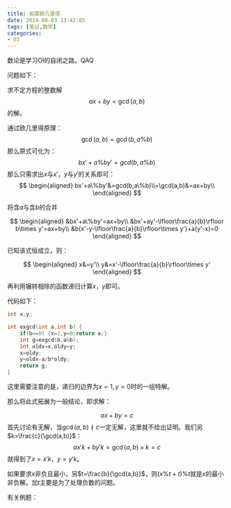 ```yaml
---
title: 拓展欧几里得
date: 2019-08-03 13:42:05
tags: [笔记,数学]
categories:
- OI   
---
```




数论是学习OI的自闭之路。QAQ

<!--more-->

问题如下：

求不定方程的整数解
$$
ax+by=\gcd(a,b)
$$
的解。

通过欧几里得原理：
$$
\gcd(a,b)=\gcd(b,a\%b)
$$
那么原式可化为：
$$
bx'+a\%by'=gcd(b,a\%b)
$$
那么只需求出$x$与$x'$，$y$与$y'$的关系即可：
$$
\begin{aligned}
bx'+a\%by'&=gcd(b,a\%b)\\=\gcd(a,b)&=ax+by\\
\end{aligned}
$$

将含$a$与含$b$的合并

$$
\begin{aligned}
&bx'+a\%by'=ax+by\\
&bx'+ay'-\lfloor\frac{a}{b}\rfloor b\times y'=ax+by\\
&b(x'-y-\lfloor\frac{a}{b}\rfloor\times y')+a(y'-x)=0
\end{aligned}
$$

已知该式恒成立，则：

$$
\begin{aligned}
x&=y'\\
y&=x'-\lfloor\frac{a}{b}\rfloor\times y'
\end{aligned}
$$

再利用辗转相除的函数递归计算$x$，$y$即可。

代码如下：

```cpp
int x,y;

int exgcd(int a,int b) {
	if(b==0) {x=1,y=0;return a;}
	int g=exgcd(b,a%b);
	int oldx=x,oldy=y;
	x=oldy;
	y=oldx-a/b*oldy; 
	return g;
}
```

这里需要注意的是，递归的边界为$x=1,y=0$时的一组特解。

那么将此式拓展为一般结论，即求解：

$$
ax+by=c
$$
首先讨论有无解，当$\gcd(a,b)\nmid c$一定无解，这里就不给出证明。我们另$k=\frac{c}{\gcd(a,b)}$：
$$
ax'k+by'k=\gcd(a,b)\times k=c
$$
就得到了$x=x'k$，$y=y'k$。

如果要求$x$非负且最小，另$t=\frac{b}{\gcd(a,b)}$，则$(x\%t+t)\%t$就是$x$的最小非负解。加$t$主要是为了处理负数的问题。

有关例题：

